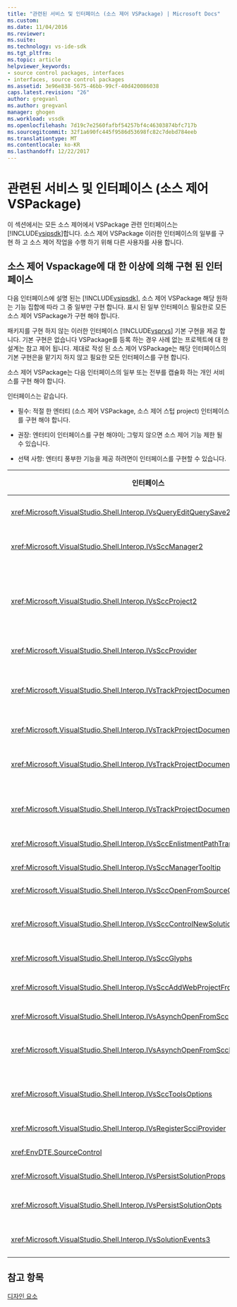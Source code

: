 ```yaml
---
title: "관련된 서비스 및 인터페이스 (소스 제어 VSPackage) | Microsoft Docs"
ms.custom: 
ms.date: 11/04/2016
ms.reviewer: 
ms.suite: 
ms.technology: vs-ide-sdk
ms.tgt_pltfrm: 
ms.topic: article
helpviewer_keywords:
- source control packages, interfaces
- interfaces, source control packages
ms.assetid: 3e96e838-5675-46bb-99cf-40d420086038
caps.latest.revision: "26"
author: gregvanl
ms.author: gregvanl
manager: ghogen
ms.workload: vssdk
ms.openlocfilehash: 7d19c7e2560fafbf54257bf4c46303874bfc717b
ms.sourcegitcommit: 32f1a690fc445f9586d53698fc82c7debd784eeb
ms.translationtype: MT
ms.contentlocale: ko-KR
ms.lasthandoff: 12/22/2017
---
```

# <a name="related-services-and-interfaces-source-control-vspackage"></a>관련된 서비스 및 인터페이스 (소스 제어 VSPackage)
이 섹션에서는 모든 소스 제어에서 VSPackage 관련 인터페이스는 [!INCLUDE[vsipsdk](../../extensibility/includes/vsipsdk_md.md)]합니다. 소스 제어 VSPackage 이러한 인터페이스의 일부를 구현 하 고 소스 제어 작업을 수행 하기 위해 다른 사용자를 사용 합니다.  
  
## <a name="interfaces-implemented-by-and-for-source-control-vspackages"></a>소스 제어 Vspackage에 대 한 이상에 의해 구현 된 인터페이스  
 다음 인터페이스에 설명 된는 [!INCLUDE[vsipsdk](../../extensibility/includes/vsipsdk_md.md)], 소스 제어 VSPackage 해당 원하는 기능 집합에 따라 그 중 일부만 구현 합니다. 표시 된 일부 인터페이스 필요한로 모든 소스 제어 VSPackage가 구현 해야 합니다.  
  
 패키지를 구현 하지 않는 이러한 인터페이스 [!INCLUDE[vsprvs](../../code-quality/includes/vsprvs_md.md)] 기본 구현을 제공 합니다. 기본 구현은 없습니다 VSPackage를 등록 하는 경우 사례 없는 프로젝트에 대 한 설계는 참고 제어 됩니다. 제대로 작성 된 소스 제어 VSPackage는 해당 인터페이스의 기본 구현은을 맡기지 하지 않고 필요한 모든 인터페이스를 구현 합니다.  
  
 소스 제어 VSPackage는 다음 인터페이스의 일부 또는 전부를 캡슐화 하는 개인 서비스를 구현 해야 합니다.  
  
 인터페이스는 같습니다.  
  
-   필수: 적절 한 엔터티 (소스 제어 VSPackage, 소스 제어 스텁 project) 인터페이스를 구현 해야 합니다.  
  
-   권장: 엔터티이 인터페이스를 구현 해야이; 그렇지 않으면 소스 제어 기능 제한 될 수 있습니다.  
  
-   선택 사항: 엔터티 풍부한 기능을 제공 하려면이 인터페이스를 구현할 수 있습니다.  
  
|인터페이스|용도|에 의해 구현|구현 여부?|  
|---------------|-------------|--------------------|----------------|  
|<xref:Microsoft.VisualStudio.Shell.Interop.IVsQueryEditQuerySave2>|편집기는 수정 하거나 파일을 저장 하기 전에이 인터페이스를 호출 합니다. 소스 제어의 VSPackage 파일을 체크 아웃 하거나 거부할 수 작업 체크 아웃이 실패 하는 경우.|소스 제어 VSPackage|권장|  
|<xref:Microsoft.VisualStudio.Shell.Interop.IVsSccManager2>|이 인터페이스를 등록 하 고 소스 제어를 사용 하 여 프로젝트를 등록 취소 하 고 기본 소스 제어 문자 모양에 대 한 지원을 제공 하는 같은 프로젝트에 기본 소스 제어 기능을 제공 합니다.|소스 제어 VSPackage|필수|  
|<xref:Microsoft.VisualStudio.Shell.Interop.IVsSccProject2>|이 인터페이스에서 가져온는 <xref:Microsoft.VisualStudio.Shell.Interop.IVsHierarchy> 를 사용 하 여는 <xref:System.Runtime.InteropServices.Marshal.QueryInterface%2A> 함수 또는 단순히 구현 하는 개체를 캐스팅 하 여 `IVsHierarchy` 를 `IVsSccProject2`합니다. 현재 소스 제어 상태 또는 위치의 프로젝트를 알리는 또는 프로젝트에서 소스 제어에서 파일 가져오기에 대 한 사용 됩니다.|프로젝트|필수|  
|<xref:Microsoft.VisualStudio.Shell.Interop.IVsSccProvider>|통합 모듈을 현재 활성 VSPackage를 설정 하려면이 인터페이스를 사용 합니다.|소스 제어 VSPackage|필수|  
|<xref:Microsoft.VisualStudio.Shell.Interop.IVsTrackProjectDocuments2>|이 인터페이스는 구독 모델을 기반으로 합니다. 모든 VSPackage를 문서 이벤트를 받아 셸에서 수행 하려고 하는 이벤트 알림을 받을 수 브로드캐스트하며 신호를 보낼 수 있습니다. 구현 되며 처리 [!INCLUDE[vsprvs](../../code-quality/includes/vsprvs_md.md)], 다시 구현 하는 이벤트를 전달 하는 `IVsTrackProjectDocumentsEvents2` VSPackage를 합니다.|소스 제어 스텁|필수|  
|<xref:Microsoft.VisualStudio.Shell.Interop.IVsTrackProjectDocuments3>|이 인터페이스는 일괄 처리, 동기화 된 읽기/쓰기 작업, 및는 고급 제공 `OnQueryAddFiles` 메서드.|소스 제어 스텁|필수|  
|<xref:Microsoft.VisualStudio.Shell.Interop.IVsTrackProjectDocumentsEvents2>|**솔루션 탐색기** 프로젝트 파일 및 폴더 이름이 변경 되었거나 프로젝트에서 삭제 하는 경우 또는 새 파일이 프로젝트에 추가 될 때이 인터페이스를 호출 합니다. 소스 제어 VSPackage 프로젝트 파일을 체크 아웃 하거나 작업을 취소할 수 있습니다.|소스 제어 VSPackage|권장|  
|<xref:Microsoft.VisualStudio.Shell.Interop.IVsTrackProjectDocumentsEvents3>|**솔루션 탐색기** 프로젝트 IVstrackProjectDocuments3 인터페이스의 메서드에 대 한 호출에 대 한 응답에서이 인터페이스를 호출 합니다. VSPackage는 동기화 하는 일괄 처리 작업을 추적할 수 소스 제어 읽기/쓰기 작업 및 더 많은 고급 작업할 `OnQueryAddFiles` 메서드.|소스 제어 VSPackage|권장|  
|<xref:Microsoft.VisualStudio.Shell.Interop.IVsSccEnlistmentPathTranslation>|이 인터페이스는 인 리스트 먼 트 관리 웹 프로젝트에 대 한 지원을 제공 합니다.|소스 제어 VSPackage|권장|  
|<xref:Microsoft.VisualStudio.Shell.Interop.IVsSccManagerTooltip>|이 인터페이스는 프로젝트의 소스 제어 파일에 대 한 도구 설명을 검색할 사용 됩니다.|소스 제어 VSPackage|Optional|  
|<xref:Microsoft.VisualStudio.Shell.Interop.IVsSccOpenFromSourceControl>|이 인터페이스는 네임 스페이스 확장 프로그램별 지원 기능을 제공 합니다.|소스 제어 VSPackage|Optional|  
|<xref:Microsoft.VisualStudio.Shell.Interop.IVsSccControlNewSolution>|VSPackage이이 인터페이스를 사용 하 여 네임 스페이스 확장 프로그램을 통합 하는 **새로**, **열려**, 또는 **저장** 대화 상자. 따라서 프로젝트 자동으로 생성 시 소스 제어에 추가 하거나 추가할 수는 경우 저장 소스 제어에 작업이 적용 됩니다.|소스 제어 VSPackage|Optional|  
|<xref:Microsoft.VisualStudio.Shell.Interop.IVsSccGlyphs>|VSPackage는이 인터페이스의 노드에 대 한 소스 제어 문자 모양으로 추가 문자 모양을 정의를 사용 하 여 **솔루션 탐색기**합니다.|소스 제어 VSPackage|Optional|  
|<xref:Microsoft.VisualStudio.Shell.Interop.IVsSccAddWebProjectFromSourceControl>|**추가** 웹 프로젝트에 대 한 대화 상자는이 인터페이스를 사용 합니다. 이전에 해당 위치에서 소스 제어 리포지토리에 추가 하는 웹 프로젝트 열기 및 소스 제어 위치에 대 한 검색을 위해 메서드를 제공 합니다.|소스 제어 VSPackage|권장|  
|<xref:Microsoft.VisualStudio.Shell.Interop.IVsAsynchOpenFromScc>|이 인터페이스는 비동기 (백그라운드) 소스 제어에서 프로젝트에 로드에 대 한 지원을 제공합니다.|소스 제어 VSPackage|Optional|  
|<xref:Microsoft.VisualStudio.Shell.Interop.IVsAsynchOpenFromSccProjectEvents>|이 인터페이스에서 시작 된 비동기 로드의 진행률을 확인 하는 프로젝트에서는 <xref:Microsoft.VisualStudio.Shell.Interop.IVsAsynchOpenFromScc>합니다.|프로젝트|Optional|  
|<xref:Microsoft.VisualStudio.Shell.Interop.IVsSccToolsOptions>|이 인터페이스에서는 IDE에서이 현재 소스 제어 VSPackage를 쿼리 합니다. IDE는 VSPackage 등록 된 활성 원본 컨트롤이 없는 경우에 의미를 갖는 소스 제어 설정의 값을 쿼리 합니다. 이 인터페이스 구현 되며에 의해 처리 [!INCLUDE[vsprvs](../../code-quality/includes/vsprvs_md.md)]합니다.|소스 제어 스텁|필수|  
|<xref:Microsoft.VisualStudio.Shell.Interop.IVsRegisterScciProvider>|이 인터페이스는 소스 제어 VSPackage를 등록 하는 중에 사용 됩니다.|소스 제어 스텁|필수|  
|<xref:EnvDTE.SourceControl>|이 인터페이스는 자동화에 사용 됩니다. 따라서 전용 모든 UI를 표시 하지 않고 실행 될 수 있는 기능을 노출 합니다.|소스 제어 VSPackage|Optional|  
|<xref:Microsoft.VisualStudio.Shell.Interop.IVsPersistSolutionProps>|솔루션 (.sln) 파일에 소스 제어 설정을 저장 하려면이 인터페이스 사용 됩니다. 설정에는 소스 제어 위치 및 소스 제어 상태 플래그를 포함 합니다.|소스 제어 VSPackage|권장|  
|<xref:Microsoft.VisualStudio.Shell.Interop.IVsPersistSolutionOpts>|솔루션 옵션 (.suo) 파일에 소스 제어 설정을 저장 하려면이 인터페이스 사용 됩니다. 여기에 현재 사용자의 인 리스트 먼 트 위치와 같은 사용자 관련 소스 제어 설정 포함 될 수 있습니다.|소스 제어 VSPackage|권장|  
|<xref:Microsoft.VisualStudio.Shell.Interop.IVsSolutionEvents3>|이 인터페이스는 이벤트를 모니터링 하 솔루션, 종료 또는 프로젝트를 열 때 소스 제어에서 새 파일을 가져오기 전에 프로젝트 파일에서 확인 하는 등 작업을 수행 하기 위해 사용 됩니다.|소스 제어 VSPackage|권장|  
  
## <a name="see-also"></a>참고 항목  
 [디자인 요소](../../extensibility/internals/source-control-vspackage-design-elements.md)